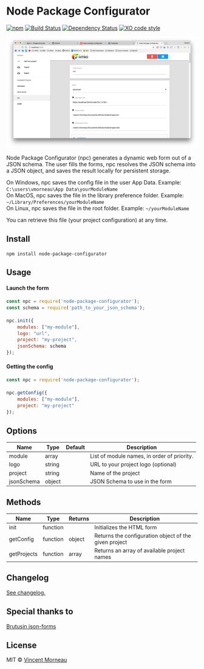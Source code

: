 # Node Package Configurator

[![npm](https://img.shields.io/npm/v/node-package-configurator.svg)]() [![Build Status](https://travis-ci.org/vincentmorneau/node-package-configurator.svg?branch=master)](https://travis-ci.org/vincentmorneau/node-package-configurator) [![Dependency Status](https://david-dm.org/vincentmorneau/node-package-configurator.svg)](https://david-dm.org/vincentmorneau/node-package-configurator) [![XO code style](https://img.shields.io/badge/code_style-XO-5ed9c7.svg)](https://github.com/sindresorhus/xo)

![demo](/docs/demo.png)

Node Package Configurator (npc) generates a dynamic web form out of a JSON schema. The user fills the forms, npc resolves the JSON schema into a JSON object, and saves the result locally for persistent storage.

On Windows, npc saves the config file in the user App Data. Example: `C:\users\vmorneau\App Data\yourModuleName`  
On MacOS, npc saves the file in the library preference folder. Example: `~/Library/Preferences/yourModuleName`  
On Linux, npc saves the file in the root folder. Example: `~/yourModuleName`  

You can retrieve this file (your project configuration) at any time.

## Install
```
npm install node-package-configurator
```

## Usage

#### Launch the form
```javascript
const npc = require('node-package-configurator');
const schema = require('path_to_your_json_schema');

npc.init({
    modules: ["my-module"],
    logo: "url",
    project: "my-project",
    jsonSchema: schema
});
```

#### Getting the config
```javascript
const npc = require('node-package-configurator');

npc.getConfig({
    modules: ["my-module"],
    project: "my-project"
});
```

## Options
Name | Type | Default | Description
--- | --- | --- | ---
module | array | | List of module names, in order of priority.
logo | string | | URL to your project logo (optional)
project | string | | Name of the project
jsonSchema | object | | JSON Schema to use in the form

## Methods
Name | Type | Returns | Description
--- | --- | --- | ---
init | function | | Initializes the HTML form
getConfig | function | object | Returns the configuration object of the given project
getProjects | function | array | Returns an array of available project names

## Changelog
[See changelog.](changelog.md)

## Special thanks to
[Brutusin json-forms](https://github.com/brutusin/json-forms)

## License
MIT © [Vincent Morneau](http://vmorneau.me)
